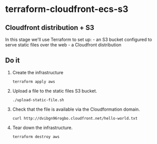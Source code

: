 # terraform-cloudfront-ecs-s3

## Cloudfront distribution + S3

In this stage we'll use Terraform to set up:
    - an S3 bucket configured to serve static files over the web
    - a Cloudfront distribution

## Do it

1. Create the infrastructure

    ```
    terraform apply aws
    ``` 

2. Upload a file to the static files S3 bucket.

    ```
    ./upload-static-file.sh
    ```

3. Check that the file is available via the Cloudformation domain.

    ```
    curl http://dvibgn96rogbo.cloudfront.net/hello-world.txt
    ```

4. Tear down the infrastructure.

    ```
    terraform destroy aws
    ``` 
